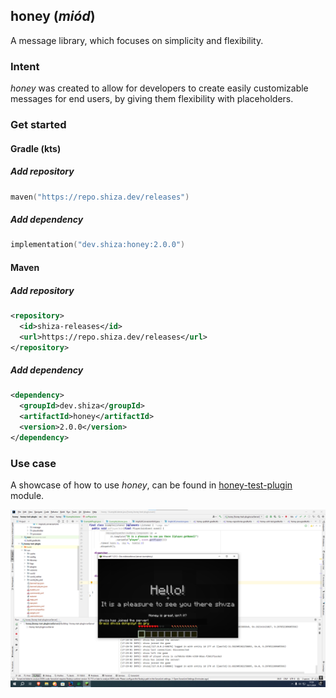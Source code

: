 ## honey (*miód*)

A message library, which focuses on simplicity and flexibility.

### Intent

*honey* was created to allow for developers to create easily customizable messages for end users, by giving them flexibility with placeholders.

### Get started

#### Gradle (kts)

##### Add repository

```kotlin
maven("https://repo.shiza.dev/releases")
```

##### Add dependency

```kotlin
implementation("dev.shiza:honey:2.0.0")
```

#### Maven

##### Add repository
```xml
<repository>
  <id>shiza-releases</id>
  <url>https://repo.shiza.dev/releases</url>
</repository>
```

##### Add dependency
```xml
<dependency>
  <groupId>dev.shiza</groupId>
  <artifactId>honey</artifactId>
  <version>2.0.0</version>
</dependency>
```

### Use case

A showcase of how to use *honey*, can be found in [honey-test-plugin](honey-test-plugin) module.

![test-plugin showcase](assets/image.png)